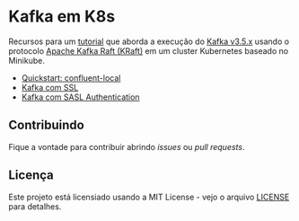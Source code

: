 # Kafka em K8s

Recursos para um [tutorial](https://rafaelnatali.wixsite.com/rmn-technology/pt/post/executando-o-kafka-no-kubernetes-com-o-modo-kraft) que aborda a execução do [Kafka v3.5.x](https://docs.confluent.io/platform/current/installation/versions-interoperability.html) usando o protocolo [Apache Kafka Raft (KRaft)](https://developer.confluent.io/learn/kraft/) em um cluster Kubernetes baseado no Minikube.

- [Quickstart: confluent-local](./confluent-local/README-pt.md)
- [Kafka com SSL](./ssl/README-pt.md)
- [Kafka com SASL Authentication](./sasl/README-pt.md)

## Contribuindo

Fique a vontade para contribuir abrindo _issues_ ou _pull requests_.

## Licença

Este projeto está licensiado usando a MIT License - vejo o arquivo [LICENSE](../LICENSE) para detalhes.